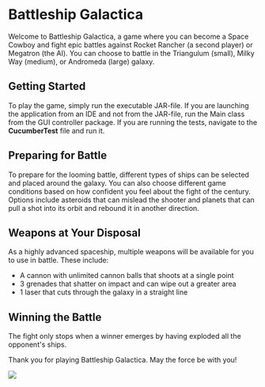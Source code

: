 # Battleship Galactica

Welcome to Battleship Galactica, a game where you can become a Space Cowboy and fight epic battles against Rocket Rancher (a second player) or Megatron (the AI). You can choose to battle in the Triangulum (small), Milky Way (medium), or Andromeda (large) galaxy.

## Getting Started
To play the game, simply run the executable JAR-file. If you are launching the application from an IDE and not from the JAR-file, run the Main class from the GUI controller package. If you are running the tests, navigate to the  **CucumberTest** file and run it.

## Preparing for Battle
To prepare for the looming battle, different types of ships can be selected and placed around the galaxy. You can also choose different game conditions based on how confident you feel about the fight of the century. Options include asteroids that can mislead the shooter and planets that can pull a shot into its orbit and rebound it in another direction. 

## Weapons at Your Disposal
As a highly advanced spaceship, multiple weapons will be available for you to use in battle. These include:

- A cannon with unlimited cannon balls that shoots at a single point
- 3 grenades that shatter on impact and can wipe out a greater area
- 1 laser that cuts through the galaxy in a straight line


## Winning the Battle
The fight only stops when a winner emerges by having exploded all the opponent's ships. 

Thank you for playing Battleship Galactica. May the force be with you!

![](https://github.com/alessionossa/battleship-galactica/blob/main/Gif/Cat.gif)

